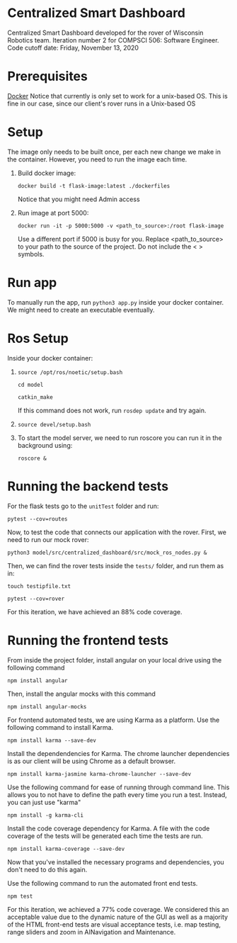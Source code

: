 # Centralized Smart Dashboard
Centralized Smart Dashboard developed for the rover of Wisconsin Robotics team. 
Iteration number 2 for COMPSCI 506: Software Engineer. 
Code cutoff date: Friday, November 13, 2020

# Prerequisites
[Docker](https://docs.docker.com/get-started)
Notice that currently is only set to work for a unix-based OS. This is fine in our case, since our client's rover runs in a Unix-based OS

# Setup 
The image only needs to be built once, per each new change we make in the container. However, you need to run the image each time.
<ol>
<li> Build docker image: 

```
docker build -t flask-image:latest ./dockerfiles
```
Notice that you might need Admin access
<li> Run image at port 5000:

```
docker run -it -p 5000:5000 -v <path_to_source>:/root flask-image
```
Use a different port if 5000 is busy for you. Replace <path_to_source> to your path to the source of the project. Do not include the < > symbols.

</ol>

# Run app

To manually run the app, run ``` python3 app.py ``` inside your docker container. We might need to create an executable eventually. 

# Ros Setup

Inside your docker container: 

<ol>
<li>

```
source /opt/ros/noetic/setup.bash
```

```
cd model
```
  
```
catkin_make
```
If this command does not work, run ```rosdep update``` and try again.
<li> 

```
source devel/setup.bash
```

<li>
To start the model server, we need to run roscore you can run it in the background using:

```
roscore &
```
</ol>

# Running the backend tests

For the flask tests go to the ```unitTest``` folder and run:

```
pytest --cov=routes
```

Now, to test the code that connects our application with the rover. First, we need to run our mock rover:

```
python3 model/src/centralized_dashboard/src/mock_ros_nodes.py &
```

Then, we can find the rover tests inside the ```tests/``` folder, and run them as in:
```
touch testipfile.txt
```
```
pytest --cov=rover
```

For this iteration, we have achieved an 88% code coverage. 
</li>


  
# Running the frontend tests
From inside the project folder, install angular on your local drive using the following command
```
npm install angular

```
Then, install the angular mocks with this command
```
npm install angular-mocks

```
For frontend automated tests, we are using Karma as a platform. Use the following command to install Karma.
```
npm install karma --save-dev

```
Install the dependendencies for Karma. The chrome launcher dependencies is as our client will be using Chrome as a default browser.
```
npm install karma-jasmine karma-chrome-launcher --save-dev

```
Use the following command for ease of running through command line. This allows you to not have to define the path every time you run a test. Instead, you can just use "karma"
```
npm install -g karma-cli

```
Install the code coverage dependency for Karma. A file with the code coverage of the tests will be generated each time the tests are run.
```
npm install karma-coverage --save-dev

```
Now that you've installed the necessary programs and dependencies, you don't need to do this again.


Use the following command to run the automated front end tests.
```
npm test
```

For this iteration, we achieved a 77% code coverage. We considered this an acceptable value due to the dynamic nature of the GUI as well as a majority of the HTML front-end tests are visual acceptance tests, i.e. map testing, range sliders and zoom in AINavigation and Maintenance.

</li>

</ol>
